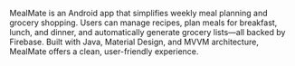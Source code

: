 MealMate is an Android app that simplifies weekly meal planning and grocery shopping. Users can manage recipes, plan meals for breakfast, lunch, and dinner, and automatically generate grocery lists—all backed by Firebase. Built with Java, Material Design, and MVVM architecture, MealMate offers a clean, user-friendly experience.
